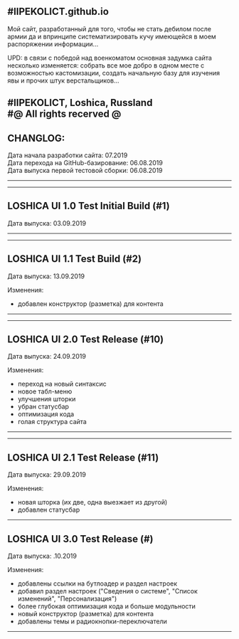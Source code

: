#IIPEKOLICT.github.io
-------------------------------------------------------------------------------------------------------

Мой сайт, разработанный для того, чтобы не стать дебилом после армии да и впринципе систематизировать кучу имеющейся в моем распоряжении информации...

UPD: в связи с победой над военкоматом основная задумка сайта несколько изменяется: собрать все мое добро в одном месте с возможностью кастомизации, создать начальную базу для изучения явы и прочих штук верстальщиков...

#IIPEKOLICT, Loshica, Russland</br>
#@ All rights recerved @
-------------------------------------------------------------------------------------------------------
CHANGLOG:</br>
-------------------------------------------------------------------------------------------------------

Дата начала разработки сайта: 07.2019</br>
Дата перехода на GitHub-базирование: 06.08.2019</br>
Дата выпуска первой тестовой сборки: 06.08.2019</br>

-------------------------------------------------------------------------------------------------------
-------------------------------------------------------------------------------------------------------
LOSHICA UI 1.0 Test Initial Build (#1)
-------------------------------------------------------------------------------------------------------
Дата выпуска: 03.09.2019

-------------------------------------------------------------------------------------------------------
-------------------------------------------------------------------------------------------------------
LOSHICA UI 1.1 Test Build (#2)
-------------------------------------------------------------------------------------------------------
Дата выпуска: 13.09.2019

  Изменения:
  - добавлен конструктор (разметка) для контента
-------------------------------------------------------------------------------------------------------
-------------------------------------------------------------------------------------------------------
LOSHICA UI 2.0 Test Release (#10)
-------------------------------------------------------------------------------------------------------
Дата выпуска: 24.09.2019

  Изменения:
  - переход на новый синтаксис
  - новое табл-меню
  - улучшения шторки
  - убран статусбар
  - оптимизация кода
  - голая структура сайта
-------------------------------------------------------------------------------------------------------
-------------------------------------------------------------------------------------------------------
LOSHICA UI 2.1 Test Release (#11)
-------------------------------------------------------------------------------------------------------
Дата выпуска: 29.09.2019

  Изменения:
  - новая шторка (их две, одна выезжает из другой)
  - добавлен статусбар

-------------------------------------------------------------------------------------------------------
LOSHICA UI 3.0 Test Release (#)
-------------------------------------------------------------------------------------------------------
Дата выпуска: .10.2019

  Изменения:
  - добавлены ссылки на бутлоадер и раздел настроек
  - добавил раздел настроек ("Сведения о системе", "Список изменений", "Персонализация")
  - более глубокая оптимизация кода и больше модульности
  - новый конструктор (разметка) для контента
  - добавлены темы и радиокнопки-переключатели
-------------------------------------------------------------------------------------------------------
